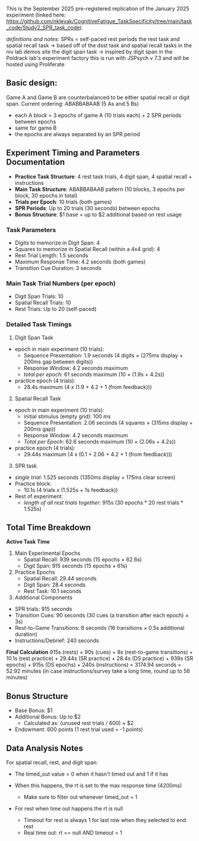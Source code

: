 This is the September 2025 pre-registered replication of the January 2025 experiment (linked here: https://github.com/nklevak/CognitiveFatigue_TaskSpecificity/tree/main/task_code/Study2_SPR_task_code).

*definitions and notes*: 
SPRs = self-paced rest periods
the rest task and spatial recall task -> based off of the dsst task and spatial recall tasks in the niv lab demos site
the digit span task -> inspired by digit span in the Poldrack lab's experiment factory
this is run with JSPsych v 7.3 and will be hosted using Proliferate

## Basic design: 

Game A and Game B are counterbalanced to be either spatial recall or digit span.
Current ordering: ABABBABAAB (5 As and 5 Bs)
- each A block = 3 epochs of game A (10 trials each) + 2 SPR periods between epochs
- same for game B
- the epochs are always separated by an SPR period

## Experiment Timing and Parameters Documentation
- **Practice Task Structure**: 4 rest task trials, 4 digit span, 4 spatial recall + instructions
- **Main Task Structure**: ABABBABAAB pattern (10 blocks, 3 epochs per block, 30 epochs in total)
- **Trials per Epoch**: 10 trials (both games)
- **SPR Periods**: Up to 20 trials (30 seconds) between epochs
- **Bonus Structure**: $1 base + up to $2 additional based on rest usage

### Task Parameters
- Digits to memorize in Digit Span: 4
- Squares to memorize in Spatial Recall (within a 4x4 grid): 4
- Rest Trial Length: 1.5 seconds
- Maximum Response Time: 4.2 seconds (both games)
- Transition Cue Duration: 3 seconds

### Main Task Trial Numbers (per epoch)
- Digit Span Trials: 10
- Spatial Recall Trials: 10
- Rest Trials: Up to 20 (self-paced)

### Detailed Task Timings
1. Digit Span Task
  - epoch in main experiment (10 trials):
    - Sequence Presentation: 1.9 seconds (4 digits × (275ms display + 200ms gap between digits))
    - Response Window: 4.2 seconds maximum
    - *total per epoch:* 61 seconds maximum (10 × (1.9s + 4.2s))
  - practice epoch (4 trials):
    - 28.4s maximum (4 x (1.9 + 4.2 + 1 (from feedback)))
2. Spatial Recall Task
  - epoch in main experiment (10 trials):
    - initial stimulus (empty grid): 100 ms
    - Sequence Presentation: 2.06 seconds (4 squares × (315ms display + 200ms gap))
    - Response Window: 4.2 seconds maximum
    - *Total per Epoch*: 62.6 seconds maximum (10 × (2.06s + 4.2s))
  - practice epoch (4 trials):
    - 29.44s maximum (4 x (0.1 + 2.06 + 4.2 + 1 (from feedback)))
3. SPR task
  - *single trial*: 1.525 seconds (1350ms display + 175ms clear screen)
  - Practice block:
    - 10.1s (4 trials x (1.525s + 1s feedback))
  - Rest of experiment:
    - *length of all rest trials together*: 915s (30 epochs * 20 rest trials * 1.525s)

## Total Time Breakdown

**Active Task Time**
1. Main Experimental Epochs
   - Spatial Recall: 939 seconds (15 epochs × 62.6s)
   - Digit Span: 915 seconds (15 epochs × 61s)
2. Practice Epochs
   - Spatial Recall: 29.44 seconds
   - Digit Span: 28.4 seconds
   - Rest Task: 10.1 seconds
3. Additional Components
- SPR trials: 915 seconds
- Transition Cues: 90 seconds (30 cues (a transition after each epoch) × 3s)
- Rest-to-Game Transitions: 8 seconds (16 transitions × 0.5s additional duration)
- Instructions/Debrief: 240 seconds

**Final Calculation**
915s (rests) +
90s (cues) +
8s (rest-to-game transitions) +
10.1s (rest practice) +
29.44s (SR practice) +
28.4s (DS practice) +
939s (SR epochs) +
915s (DS epochs) +
240s (instructions)
= 3174.94 seconds
= 52.92 minutes
(in case instructions/survey take a long time, round up to 56 minutes)

## Bonus Structure
- Base Bonus: $1
- Additional Bonus: Up to $2
  - Calculated as: (unused rest trials / 600) × $2
- Endowment: 600 points (1 rest trial used = -1 points)

## Data Analysis Notes
For spatial recall, rest, and digit span:
- The timed_out value = 0 when it hasn't timed out and 1 if it has
- When this happens, the rt is set to the max response time (4200ms)
  - Make sure to filter out whenever timed_out = 1

- For rest when time out happens the rt is null
  - Timeout for rest is always 1 for last row when they selected to end rest
  - Real time out: rt == null AND timeout = 1